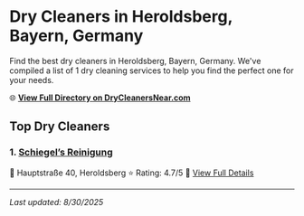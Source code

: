 # Dry Cleaners in Heroldsberg, Bayern, Germany

Find the best dry cleaners in Heroldsberg, Bayern, Germany. We've compiled a list of 1 dry cleaning services to help you find the perfect one for your needs.

🌐 **[View Full Directory on DryCleanersNear.com](https://drycleanersnear.com/city/Germany/Bayern/Heroldsberg)**

## Top Dry Cleaners

### 1. [Schiegel’s Reinigung](https://drycleanersnear.com/dryCleaner/68b10b04f5ec332d9a7bf38e/schiegel-s-reinigung)
📍 Hauptstraße 40, Heroldsberg
⭐ Rating: 4.7/5
🔗 [View Full Details](https://drycleanersnear.com/dryCleaner/68b10b04f5ec332d9a7bf38e/schiegel-s-reinigung)


---

*Last updated: 8/30/2025*
